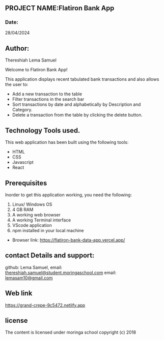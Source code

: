 # 
## PROJECT NAME:Flatiron Bank App



### Date:

28/04/2024

## Author:

Thereshiah Lema Samuel


Welcome to Flatiron Bank  App!

This application displays recent tabulated bank transactions and also allows the user to:
- Add a new transaction to the table
- Filter transactions in the search bar
- Sort transactions by date and alphabetically by Description and Category.
- Delete a transaction from the table by clicking the delete button.

## Technology Tools used.
This web application has been built using the following tools:

- HTML
- CSS
- Javascript
- React

## Prerequisites
Inorder to get this application working, you need the following:

1. Linux/ Windows OS
2. 4 GB RAM
3. A working web browser
4. A working Terminal interface
5. VScode application
6. npm installed in your local machine



- Browser link:
https://flatiron-bank-data-app.vercel.app/


## contact Details and support:

github: Lema Samuel,
email: thereshiah.samuel@student.moringaschool.com
email: lemasam10@gmail.com

## Web link
https://grand-crepe-9c5472.netlify.app

## license

The content is licensed under moringa school
copyright (c) 2018
